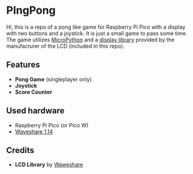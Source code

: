 # PIngPong
Hi, this is a repo of a pong like game for Raspberry Pi Pico with a display with two buttons and a joystick. It is just a small game to pass some time. The game utilizes [MicroPython](https://micropython.org/) and a [display library](src/README-LCD.txt) provided by the manufacturer of the LCD (included in this repo).

## Features
- **Pong Game** (singleplayer only)
- **Joystick**
- **Score Counter**

## Used hardware
- Raspberry Pi Pico (or Pico W)
- [Waveshare 1.14](https://www.waveshare.com/wiki/Pico-LCD-1.14)

## Credits
- **LCD Library** by [Waweshare](https://www.waveshare.com/)